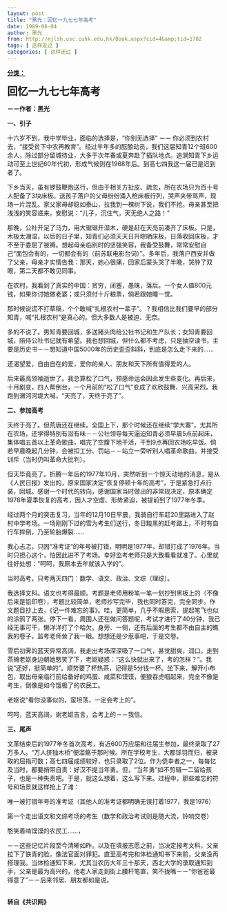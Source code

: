 ```yaml
---
layout: post
title: "黑光：回忆一九七七年高考"
date: 1989-06-04
author: 黑光
from: http://mjlsh.usc.cuhk.edu.hk/Book.aspx?cid=4&amp;tid=1702
tags: [ 这样走过 ]
categories: [ 这样走过 ]
---
```


<div style="margin: 15px 10px 10px 0px;">
<div>
<span id="ctl00_ContentPlaceHolder1_chapter1_SubjectLabel" style="font-weight:bold;text-decoration:underline;">
   分类：
  </span>
</div>
<p>
<strong>
<font size="5">
    回忆一九七七年高考
   </font>
</strong>
</p>
<p>
<strong>
   －－作者：黑光
  </strong>
</p>
<p>
<strong>
   一、引子
  </strong>
</p>
<p>
  十六岁不到，我中学毕业，面临的选择是，“你别无选择”
  <strong>
   －－
  </strong>
  你必须到农村去，“接受贫下中农再教育”。经过半年多的酝酿动员，我们这届知青12个班600余人，除过部分留城待业，大多于次年春或夏奔赴了插队地点。追溯知青下乡运动可至上世纪60年代初，形成气候则在1968年后。到高七四我这一届已是迟到者了。
 </p>
<p>
  下乡当天，虽有锣鼓鞭炮送行，但由于相关方扯皮、疏忽，所在农场只为百十号人配备了3块床板。送孩子落户的父母纷纷涌入枪床板行列，哭声夹带骂声，现场一片混乱。家父家母却稳如泰山，拉我到一棵树下说，我们不抢。母亲甚至把浅浅的笑容递来，安慰说：“儿子，沉住气，天无绝人之路！”
 </p>
<p>
  那晚，公社开足了马力，用大锯锯开湿木，硬是赶在天亮前凑齐了床板。只是，木板太潮湿，以后的日子里，知青们必须天天日升晾晒床板，日落收回床板，才不至于委屈了被褥。想起母亲临别时的坚强笑容，我备受鼓舞，常常安慰自己“面包会有的，一切都会有的（前苏联电影台词）”。多年后，我落户西安并做了父亲，母亲才实情告我：那天，她心很痛，回家后蒙头哭了半晚，哭肿了双眼，第二天都不敢见同事。
 </p>
<p>
  在农村，我看到了真实的中国：贫穷，闭塞，愚昧，落后。一个女人值800元钱，如果你讨她做老婆；或只须付十斤粮票，倘若跟她睡一觉。
 </p>
<p>
  那时候说谎不打草稿，个个敢喊“扎根农村一辈子”。？我相信比我们要早的部分知青，喊“扎根农村”是真心的。但大多数人是被迫、无奈。
 </p>
<p>
  多的不说了。男知青要回城，多送猪头肉给公社书记和生产队长；女知青要回城，陪侍公社书记就有希望。我也想回城，但什么都不考虑，只是抽空读书，主要是历史书－－想知道中国5000年的历史歪歪斜斜，到底是怎么走下来的……
 </p>
<p>
  还渴望爱，自由自在的爱，爱你的亲人、朋友和天下所有值得爱的人。
 </p>
<p>
  后来最高领袖逝世了。我总算松了口气，预感命运会因此发生些变化。再后来，十月剧变，四人帮倒台，一个月前的“松了口气”变成了欢欣鼓舞、兴高采烈。我跑到渭河河堤大喊，“天亮了，天终于亮了”。
 </p>
<p>
<strong>
   二、参加高考
  </strong>
</p>
<p>
  天终于亮了。但荒唐还在继续。全国上下，那个时候还在继续“学大寨”，尤其所在农场，还学得特别有滋有味－－公社领导每天逼迫知青必须早晨5点前起床，集体唱五首以上革命歌曲，唱完了空腹下地干活，干到9点再回农场吃早饭。倘若早晨晚起几分钟，会被扣工分、罚站－－站立一旁听别人唱革命歌曲，并接受训斥（当时仍叫革命大批判）。
 </p>
<p>
  但天毕竟亮了。折腾一年后的1977年10月，突然听到一个惊天动地的消息，是从《人民日报》发出的，原来国家决定“恢复停顿十年的高考”，于是紧急打点行装，回城。感谢一个时代的转向，感谢国家当时做出的非常规决定，原本确定1978年夏季恢复的高考，因人才空虚、形势紧迫，被提前到了1977年冬季。
 </p>
<p>
  经过两个月的突击复习，当年的12月10日早晨，我骑自行车赶20里路进入了赵村中学考场。一场刚刚下过的雪为考生们送行，冬日黢黑的赶考路上，不时有自行车摔倒，乃至轮胎爆裂……
 </p>
<p>
  我心忐忑，只因“准考证”的年号被打错，明明是1977年，却错打成了1976年。当时只担心这个，怕因此进不了考场。幸好监考老师只是大致看看就准了。心里就往好处想：“呵呵，我原本去年就该入学的”。
 </p>
<p>
  当时高考，只考两天四门：数学、语文、政治、文综（理综）。
 </p>
<p>
  我选择文科。语文也考得最顺。考题是老师用粉笔一笔一划抄到黑板上的（不像后来是铅印卷），考题比较简单，老师抄写完毕，我也同时答完，完全同步。作文题目抄上去，《记一件难忘的事》。哇，更简单，几乎不暇思索，提起笔飞也似的涂鸦了两张。停下一看，周围人还在做问答题呢，考试才进行了40分钟，我已经无事可干，懒洋洋打了个哈欠。身旁、一侧，还有后面的考生都不由自主的瞧我的卷子，监考老师耸了我一眼。想想还是少惹事吧，于是交卷。
 </p>
<p>
  雪后初霁的蓝天异常高阔，我走出考场深深吸了一口气，甚觉甜爽，润口。走到茶摊老妪身边朝她憨笑了下，老妪疑惑：“这么快就出来了，考的怎样？”。我说“还好，挺简单的”。顺势要了杯热茶，记得是5分钱一杯。坐下来，解开小布包，取出母亲临行前给备好的鸡蛋、咸菜和馍馍，便狼吞虎咽起来，完全不像是考生，倒像是如今饿极了的农民工。
 </p>
<p>
  老妪说“看你没事似的，蛮坦荡，一定会考上的”。
 </p>
<p>
  呵呵，蓝天高阔，谢老妪吉言，会考上的－－我信。
 </p>
<p>
<strong>
   三、尾声
  </strong>
</p>
<p>
  文革结束后的1977年冬首次高考，有近600万应届和往届生参加，最终录取了27万多人。“万人挤独木桥”便滥觞于那时候。所在学校考生，大都铩羽而归，被录取的屈指可数；高七四届成绩较好，也只录取了2位。作为侥幸者之一，每每忆及当时，都要捎带自责：好汉不提当年勇。但，“当年勇”如不剪辑一二留给孩子，也是一种失责吧。于是，就这么想着，这么写下来。过程中，那些难忘的符号和场景就这样抢上了滩：
 </p>
<p>
  唯一被打错年号的准考证（其他人的准考证都明确无误打着1977，我是1976）
 </p>
<p>
  第一个走出语文和文综考场的考生（数学和政治考试则是随大流，铃响交卷）
 </p>
<p>
  憨笑着啃馍馍的农民工……，
 </p>
<p>
  －－这些记忆片段至今清晰如昨。以及在填报志愿之前，当决定报考文科，父亲拉下了铁青的脸，像法官面对罪犯。直至高考完和体检通知书下来前，父亲没再搭理我。当体检通知下来，尤其当农历大年三十那天，西北大学的录取通知到手，父亲是最为高兴的，他老人家走到街上腰杆笔直，笑不拢嘴－－“你爸爸最得意了”－－后来邻居、朋友都如是说。
 </p>
<p>
<br/>
<strong>
   转自《共识网》
  </strong>
</p>
</div>
